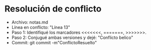 # Resolución de conflicto

- Archivo: notas.md
- Línea en conflicto: "Línea 13"
- Paso 1: Identifiqué los marcadores <<<<<<<, =======, >>>>>>>.
- Paso 2: Conjugué ambas versiones y dejé: "Conflicto belico"
- Commit: git commit -m"ConflictoResuelto"
